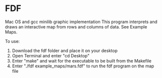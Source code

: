 # FDF
Mac OS and gcc minilib graphic implementation
This program interprets and draws an interactive map from rows and columns of data. See Example Maps.

To use:
1. Download the fdf folder and place it on your desktop
2. Open Terminal and enter "cd Desktop"
3. Enter "make" and wait for the executable to be built from the Makefile
4. Enter "./fdf example_maps/mars.fdf" to run the fdf program on the map file
